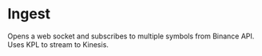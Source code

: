 # Ingest
Opens a web socket and subscribes to multiple symbols from Binance API. Uses KPL to stream to Kinesis.